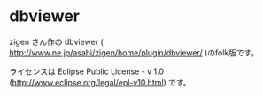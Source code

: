 dbviewer
========

zigen さん作の dbviewer ( http://www.ne.jp/asahi/zigen/home/plugin/dbviewer/ )のfolk版です。

ライセンスは Eclipse Public License - v 1.0 (http://www.eclipse.org/legal/epl-v10.html) です。
